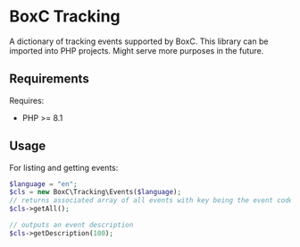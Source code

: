 # BoxC Tracking

A dictionary of tracking events supported by BoxC. This library can be imported into PHP projects. Might serve more purposes in the future.

## Requirements

Requires:
- PHP >= 8.1

## Usage

For listing and getting events:

```php
$language = "en";
$cls = new BoxC\Tracking\Events($language);
// returns associated array of all events with key being the event code
$cls->getAll();

// outputs an event description
$cls->getDescription(100);
```
